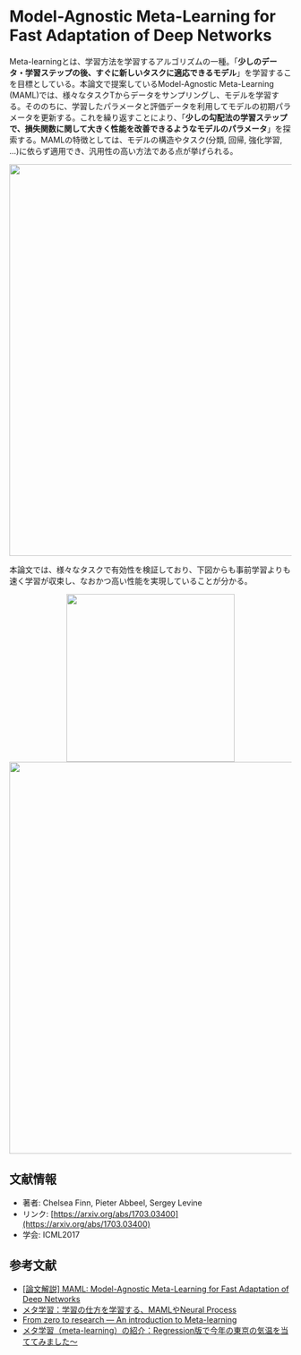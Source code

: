 # Model-Agnostic Meta-Learning for Fast Adaptation of Deep Networks

Meta-learningとは、学習方法を学習するアルゴリズムの一種。「**少しのデータ・学習ステップの後、すぐに新しいタスクに適応できるモデル**」を学習するこを目標としている。本論文で提案しているModel-Agnostic Meta-Learning (MAML)では、様々なタスクTからデータをサンプリングし、モデルを学習する。そののちに、学習したパラメータと評価データを利用してモデルの初期パラメータを更新する。これを繰り返すことにより、「**少しの勾配法の学習ステップで、損失関数に関して大きく性能を改善できるようなモデルのパラメータ**」を探索する。MAMLの特徴としては、モデルの構造やタスク(分類, 回帰, 強化学習, ...)に依らず適用でき、汎用性の高い方法である点が挙げられる。


<p align="center">
  <img width=700 src=https://user-images.githubusercontent.com/53220859/88549552-6565e780-d05b-11ea-9ff7-2a61822e9c0c.png>
</p>


本論文では、様々なタスクで有効性を検証しており、下図からも事前学習よりも速く学習が収束し、なおかつ高い性能を実現していることが分かる。

<p align="center">
<img width="300" src="https://user-images.githubusercontent.com/53220859/88668971-4419ff80-d11e-11ea-83db-e4996f67e936.png">
<br>
<img width="700" src="https://user-images.githubusercontent.com/53220859/88668982-48deb380-d11e-11ea-8e25-6c89f63e3ca7.png">
</p>






## 文献情報

- 著者: Chelsea Finn, Pieter Abbeel, Sergey Levine
- リンク: [https://arxiv.org/abs/1703.03400](https://arxiv.org/abs/1703.03400)
- 学会: ICML2017



## 参考文献

- [[論文解説] MAML: Model-Agnostic Meta-Learning for Fast Adaptation of Deep Networks](https://qiita.com/ku2482/items/ee2fd87bbb5353664f59)
- [メタ学習：学習の仕方を学習する、MAMLやNeural Process](https://xtech.nikkei.com/atcl/nxt/mag/rob/18/00007/00009/)
- [From zero to research — An introduction to Meta-learning](https://medium.com/huggingface/from-zero-to-research-an-introduction-to-meta-learning-8e16e677f78a)
- [メタ学習（meta-learning）の紹介：Regression版で今年の東京の気温を当ててみました～](https://recruit.gmo.jp/engineer/jisedai/blog/meta-learning/)